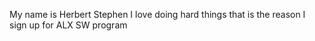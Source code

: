 My name is Herbert Stephen I love doing hard things that is the reason I sign up for ALX SW program

